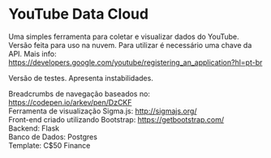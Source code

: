 # YouTube Data Cloud

<!--[![Deploy](https://www.herokucdn.com/deploy/button.svg)](https://heroku.com/deploy) -->

Uma simples ferramenta para coletar e visualizar dados do YouTube.
Versão feita para uso na nuvem. Para utilizar é necessário uma chave da API.
Mais info: https://developers.google.com/youtube/registering_an_application?hl=pt-br

Versão de testes. Apresenta instabilidades.


Breadcrumbs de navegação baseados no: https://codepen.io/arkev/pen/DzCKF
<br>
Ferramenta de visualização Sigma.js: http://sigmajs.org/
<br>
Front-end criado utilizando Bootstrap: https://getbootstrap.com/
<br>
Backend: Flask
<br>
Banco de Dados: Postgres
<br>
Template: C$50 Finance
